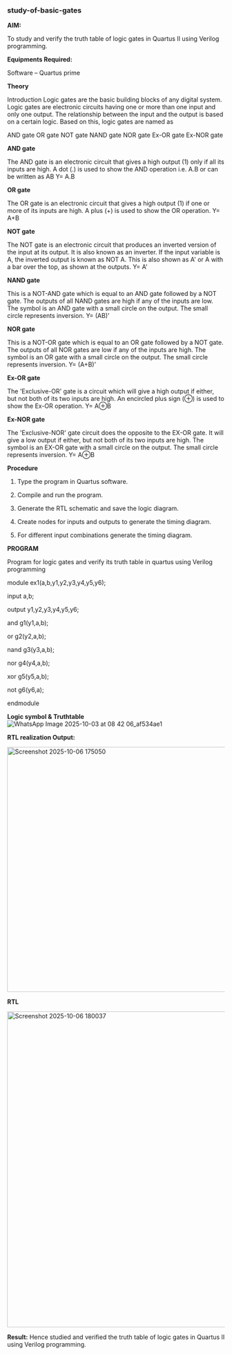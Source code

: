 ### study-of-basic-gates

**AIM:** 

To study and verify the truth table of logic gates in Quartus II using Verilog programming.

**Equipments Required:**

Software – Quartus prime 

**Theory**

Introduction Logic gates are the basic building blocks of any digital system. Logic gates are electronic circuits having one or more than one input and only one output. The relationship between the input and the output is based on a certain logic. Based on this, logic gates are named as

AND gate OR gate NOT gate NAND gate NOR gate Ex-OR gate Ex-NOR gate

**AND gate**

The AND gate is an electronic circuit that gives a high output (1) only if all its inputs are high. A dot (.) is used to show the AND operation i.e. A.B or can be written as AB
Y= A.B

**OR gate** 

The OR gate is an electronic circuit that gives a high output (1) if one or more of its inputs are high. A plus (+) is used to show the OR operation.
Y= A+B

**NOT gate**

The NOT gate is an electronic circuit that produces an inverted version of the input at its output. It is also known as an inverter. If the input variable is A, the inverted output is known as NOT A. This is also shown as A' or A with a bar over the top, as shown at the outputs.
Y= A'

**NAND gate**

This is a NOT-AND gate which is equal to an AND gate followed by a NOT gate. The outputs of all NAND gates are high if any of the inputs are low. The symbol is an AND gate with a small circle on the output. The small circle represents inversion.
Y= (AB)’

**NOR gate**

This is a NOT-OR gate which is equal to an OR gate followed by a NOT gate. The outputs of all NOR gates are low if any of the inputs are high. The symbol is an OR gate with a small circle on the output. The small circle represents inversion.
Y= (A+B)’

**Ex-OR gate**

The 'Exclusive-OR' gate is a circuit which will give a high output if either, but not both of its two inputs are high. An encircled plus sign (⊕) is used to show the Ex-OR operation.
Y= A⊕B

**Ex-NOR gate**

The 'Exclusive-NOR' gate circuit does the opposite to the EX-OR gate. It will give a low output if either, but not both of its two inputs are high. The symbol is an EX-OR gate with a small circle on the output. The small circle represents inversion.
Y= A⊕B

**Procedure** 

1.	Type the program in Quartus software.

2.	Compile and run the program.

3.	Generate the RTL schematic and save the logic diagram.

4.	Create nodes for inputs and outputs to generate the timing diagram.

5.	For different input combinations generate the timing diagram.


**PROGRAM**

Program for logic gates and verify its truth table in quartus using Verilog programming

 module ex1(a,b,y1,y2,y3,y4,y5,y6);
 
input a,b;

output y1,y2,y3,y4,y5,y6;

and g1(y1,a,b);

or g2(y2,a,b);

nand g3(y3,a,b);

nor g4(y4,a,b);

xor g5(y5,a,b);

not g6(y6,a);

endmodule

 
**Logic symbol & Truthtable**
![WhatsApp Image 2025-10-03 at 08 42 06_af534ae1](https://github.com/user-attachments/assets/f9617a00-d8ae-4fe1-baef-c27123714850)


**RTL realization Output:** 

<img width="883" height="567" alt="Screenshot 2025-10-06 175050" src="https://github.com/user-attachments/assets/8a8af588-aa73-443a-82dc-f02f2efe73b8" />

**RTL**

<img width="1919" height="731" alt="Screenshot 2025-10-06 180037" src="https://github.com/user-attachments/assets/f5b3b31b-a04e-45cd-a112-72e9f5919981" />

**Result:**
Hence studied and verified the truth table of logic gates in Quartus II using Verilog programming.



